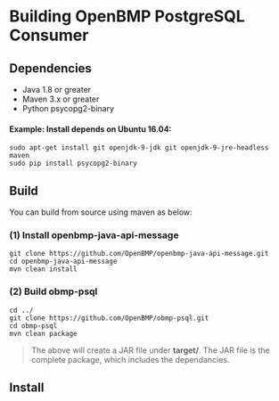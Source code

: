# Building OpenBMP PostgreSQL Consumer

Dependencies
------------
- Java 1.8 or greater
- Maven 3.x or greater
- Python psycopg2-binary
 
#### Example: Install depends on Ubuntu 16.04:
    sudo apt-get install git openjdk-9-jdk git openjdk-9-jre-headless maven
    sudo pip install psycopg2-binary
    

Build
-----
You can build from source using maven as below:


### (1) Install openbmp-java-api-message
    
    git clone https://github.com/OpenBMP/openbmp-java-api-message.git
    cd openbmp-java-api-message
    mvn clean install

### (2) Build obmp-psql

    cd ../
    git clone https://github.com/OpenBMP/obmp-psql.git
    cd obmp-psql
    mvn clean package
    
> The above will create a JAR file under **target/**.  The JAR file is the complete package, which includes the dependancies. 

Install
-------
